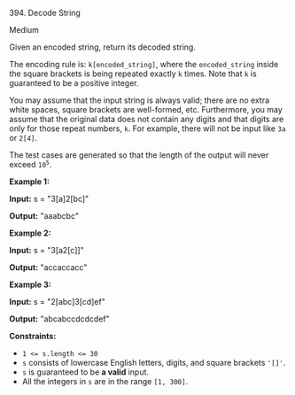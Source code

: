 394\. Decode String

Medium

Given an encoded string, return its decoded string.

The encoding rule is: `k[encoded_string]`, where the `encoded_string` inside the square brackets is being repeated exactly `k` times. Note that `k` is guaranteed to be a positive integer.

You may assume that the input string is always valid; there are no extra white spaces, square brackets are well-formed, etc. Furthermore, you may assume that the original data does not contain any digits and that digits are only for those repeat numbers, `k`. For example, there will not be input like `3a` or `2[4]`.

The test cases are generated so that the length of the output will never exceed <code>10<sup>5</sup></code>.

**Example 1:**

**Input:** s = "3[a]2[bc]"

**Output:** "aaabcbc"

**Example 2:**

**Input:** s = "3[a2[c]]"

**Output:** "accaccacc"

**Example 3:**

**Input:** s = "2[abc]3[cd]ef"

**Output:** "abcabccdcdcdef"

**Constraints:**

*   `1 <= s.length <= 30`
*   `s` consists of lowercase English letters, digits, and square brackets `'[]'`.
*   `s` is guaranteed to be **a valid** input.
*   All the integers in `s` are in the range `[1, 300]`.
